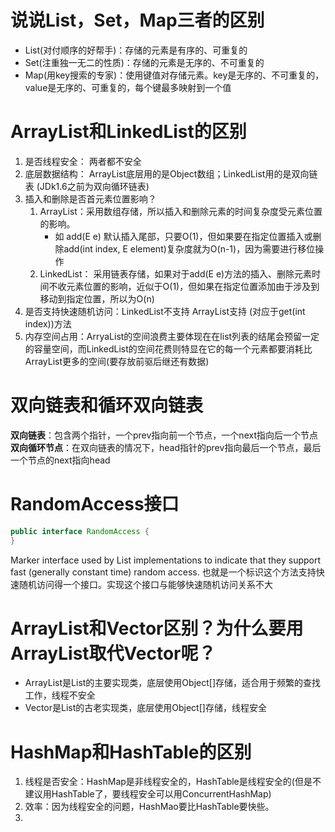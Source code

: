 # 说说List，Set，Map三者的区别
* List(对付顺序的好帮手)：存储的元素是有序的、可重复的
* Set(注重独一无二的性质)：存储的元素是无序的、不可重复的
* Map(用key搜索的专家)：使用键值对存储元素。key是无序的、不可重复的，value是无序的、可重复的，每个键最多映射到一个值

# ArrayList和LinkedList的区别
1. 是否线程安全： 两者都不安全
2. 底层数据结构： ArrayList底层用的是Object数组；LinkedList用的是双向链表 (JDk1.6之前为双向循环链表)
3. 插入和删除是否首元素位置影响？
   1. ArrayList：采用数组存储，所以插入和删除元素的时间复杂度受元素位置的影响。
      * 如 add(E e) 默认插入尾部，只要O(1)，但如果要在指定位置插入或删除add(int index, E element)复杂度就为O(n-1)，因为需要进行移位操作
   2. LinkedList： 采用链表存储，如果对于add(E e)方法的插入、删除元素时间不收元素位置的影响，近似于O(1)，但如果在指定位置添加由于涉及到移动到指定位置，所以为O(n)
4. 是否支持快速随机访问：LinkedList不支持 ArrayList支持 (对应于get(int index))方法
5. 内存空间占用：ArryaList的空间浪费主要体现在在list列表的结尾会预留一定的容量空间，而LinkedList的空间花费则特显在它的每一个元素都要消耗比ArrayList更多的空间(要存放前驱后继还有数据)

# 双向链表和循环双向链表
**双向链表**：包含两个指针，一个prev指向前一个节点，一个next指向后一个节点
**双向循环节点**：在双向链表的情况下，head指针的prev指向最后一个节点，最后一个节点的next指向head

# RandomAccess接口
``` java
public interface RandomAccess {
}
```
Marker interface used by List implementations to indicate that they support fast (generally constant time) random access. 
也就是一个标识这个方法支持快速随机访问得一个接口。实现这个接口与能够快速随机访问关系不大

# ArrayList和Vector区别？为什么要用ArrayList取代Vector呢？
* ArrayList是List的主要实现类，底层使用Object[]存储，适合用于频繁的查找工作，线程不安全
* Vector是List的古老实现类，底层使用Object[]存储，线程安全

# HashMap和HashTable的区别
1. 线程是否安全：HashMap是非线程安全的，HashTable是线程安全的(但是不建议用HashTable了，要线程安全可以用ConcurrentHashMap)
2. 效率：因为线程安全的问题，HashMao要比HashTable要快些。
3. 